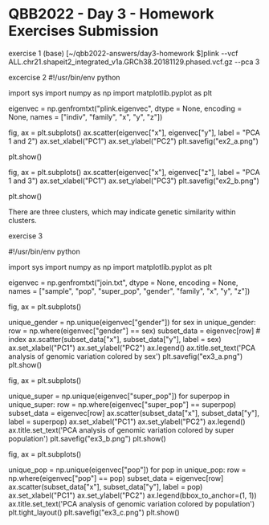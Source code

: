 # QBB2022 - Day 3 - Homework Exercises Submission

exercise 1
(base) [~/qbb2022-answers/day3-homework $]plink --vcf ALL.chr21.shapeit2_integrated_v1a.GRCh38.20181129.phased.vcf.gz --pca 3

excercise 2
#!/usr/bin/env python

import sys
import numpy as np
import matplotlib.pyplot as plt

eigenvec = np.genfromtxt("plink.eigenvec", dtype = None, encoding = None, names = ["indiv", "family", "x", "y", "z"])

fig, ax = plt.subplots()
ax.scatter(eigenvec["x"], eigenvec["y"], label = "PCA 1 and 2")
ax.set_xlabel("PC1")
ax.set_ylabel("PC2")
plt.savefig("ex2_a.png")

plt.show()

fig, ax = plt.subplots()
ax.scatter(eigenvec["x"], eigenvec["z"], label = "PCA 1 and 3")
ax.set_xlabel("PC1")
ax.set_ylabel("PC3")
plt.savefig("ex2_b.png")

plt.show()

There are three clusters, which may indicate genetic similarity within clusters.

exercise 3

#!/usr/bin/env python

import sys
import numpy as np
import matplotlib.pyplot as plt

eigenvec = np.genfromtxt("join.txt", dtype = None, encoding = None, names = ["sample", "pop", "super_pop", "gender", "family", "x", "y", "z"])

fig, ax = plt.subplots()

unique_gender = np.unique(eigenvec["gender"])
for sex in unique_gender:
    row = np.where(eigenvec["gender"] == sex)
    subset_data = eigenvec[row] # index
    ax.scatter(subset_data["x"], subset_data["y"], label = sex)
ax.set_xlabel("PC1")
ax.set_ylabel("PC2")
ax.legend()
ax.title.set_text('PCA analysis of genomic variation colored by sex')
plt.savefig("ex3_a.png")
plt.show()

fig, ax = plt.subplots()

unique_super = np.unique(eigenvec["super_pop"])
for superpop in unique_super:
    row = np.where(eigenvec["super_pop"] == superpop)
    subset_data = eigenvec[row] 
    ax.scatter(subset_data["x"], subset_data["y"], label = superpop)
ax.set_xlabel("PC1")
ax.set_ylabel("PC2")
ax.legend()
ax.title.set_text('PCA analysis of genomic variation colored by super population')
plt.savefig("ex3_b.png")
plt.show()

fig, ax = plt.subplots()

unique_pop = np.unique(eigenvec["pop"])
for pop in unique_pop:
    row = np.where(eigenvec["pop"] == pop)
    subset_data = eigenvec[row] 
    ax.scatter(subset_data["x"], subset_data["y"], label = pop)
ax.set_xlabel("PC1")
ax.set_ylabel("PC2")
ax.legend(bbox_to_anchor=(1, 1))
ax.title.set_text('PCA analysis of genomic variation colored by population')
plt.tight_layout()
plt.savefig("ex3_c.png")
plt.show()

